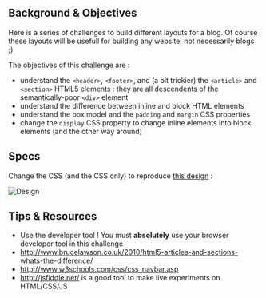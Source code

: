 ## Background & Objectives 

Here is a series of challenges to build different layouts for a blog. Of course these layouts will be usefull for building any website, not necessarily blogs ;)

The objectives of this challenge are :

* understand the `<header>`, `<footer>`, and (a bit trickier) the `<article>` and `<section>` HTML5 elements : they are all descendents of the semantically-poor `<div>` element
* understand the difference between inline and block HTML elements 
* understand the box model and the `padding` and `margin` CSS properties 
* change the `display` CSS property to change inline elements into block elements (and the other way around)

## Specs

Change the CSS (and the CSS only) to reproduce [this design](http://lewagon.github.io/showroom/Layouts/header/blog.html) :

![Design](https://dl.dropboxusercontent.com/u/29947758/header.png)

## Tips & Resources 

* Use the developer tool ! You must **absolutely** use your browser developer tool in this challenge 
* http://www.brucelawson.co.uk/2010/html5-articles-and-sections-whats-the-difference/
* http://www.w3schools.com/css/css_navbar.asp 
* http://jsfiddle.net/ is a good tool to make live experiments on HTML/CSS/JS 
